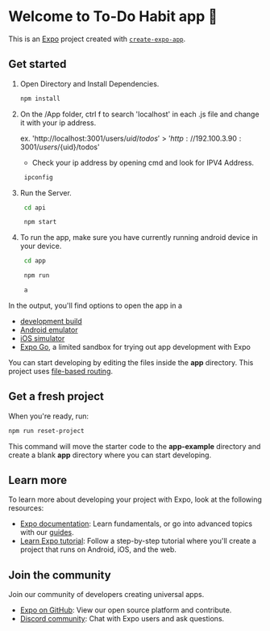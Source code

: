 # Welcome to To-Do Habit app 👋

This is an [Expo](https://expo.dev) project created with [`create-expo-app`](https://www.npmjs.com/package/create-expo-app).

## Get started

1. Open Directory and Install Dependencies.

   ```bash
   npm install
   ```

2. On the /App folder, ctrl f to search 'localhost' in each .js file and change it with your ip address. 

   ex. 'http://localhost:3001/users/${uid}/todos' > 'http://192.100.3.90:3001/users/${uid}/todos'

   * Check your ip address by opening cmd and look for IPV4 Address.

   ```bash
    ipconfig
   ```

3. Run the Server.

   ```bash
    cd api
   ```

   ```bash
    npm start
   ```

2. To run the app, make sure you have currently running android device in your device.

   ```bash
    cd app
   ```

   ```bash
    npm run
   ```

   ```bash
    a
   ```

In the output, you'll find options to open the app in a

- [development build](https://docs.expo.dev/develop/development-builds/introduction/)
- [Android emulator](https://docs.expo.dev/workflow/android-studio-emulator/)
- [iOS simulator](https://docs.expo.dev/workflow/ios-simulator/)
- [Expo Go](https://expo.dev/go), a limited sandbox for trying out app development with Expo

You can start developing by editing the files inside the **app** directory. This project uses [file-based routing](https://docs.expo.dev/router/introduction).

## Get a fresh project

When you're ready, run:

```bash
npm run reset-project
```

This command will move the starter code to the **app-example** directory and create a blank **app** directory where you can start developing.

## Learn more

To learn more about developing your project with Expo, look at the following resources:

- [Expo documentation](https://docs.expo.dev/): Learn fundamentals, or go into advanced topics with our [guides](https://docs.expo.dev/guides).
- [Learn Expo tutorial](https://docs.expo.dev/tutorial/introduction/): Follow a step-by-step tutorial where you'll create a project that runs on Android, iOS, and the web.

## Join the community

Join our community of developers creating universal apps.

- [Expo on GitHub](https://github.com/expo/expo): View our open source platform and contribute.
- [Discord community](https://chat.expo.dev): Chat with Expo users and ask questions.
